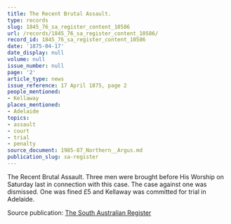 ```yaml
---
title: The Recent Brutal Assault.
type: records
slug: 1845_76_sa_register_content_10586
url: /records/1845_76_sa_register_content_10586/
record_id: 1845_76_sa_register_content_10586
date: '1875-04-17'
date_display: null
volume: null
issue_number: null
page: '2'
article_type: news
issue_reference: 17 April 1875, page 2
people_mentioned:
- Kellaway
places_mentioned:
- Adelaide
topics:
- assault
- court
- trial
- penalty
source_document: 1985-87_Northern__Argus.md
publication_slug: sa-register
---
```


The Recent Brutal Assault. Three men were brought before His Worship on Saturday last in connection with this case.  The case against one was dismissed.  One was fined £5 and Kellaway was committed for trial in Adelaide.

Source publication: [The South Australian Register](/publications/sa-register/)
